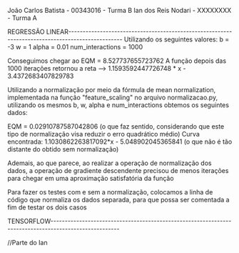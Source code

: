 João Carlos Batista - 00343016 - Turma B
Ian dos Reis Nodari - XXXXXXXX - Turma A

REGRESSÃO LINEAR-------------------------------------------------------------------------------------------------
Utilizando os seguintes valores:
b = -3
w = 1
alpha = 0.01
num_interactions = 1000

Conseguimos chegar ao EQM = 8.527737655723762
A função depois das 1000 iterações retornou a reta --> 1.1593592447726748 * x - 3.4372683407829783

Utilizando a normalização por meio da fórmula de mean normalization, implementada na função "feature_scaling" no arquivo 
normalizacao.py, utilizando os mesmos b, w, alpha e num_interactions obtemos os seguintes dados:

EQM = 0.02910787587042806  (o que faz sentido, considerando que este tipo de normalização visa reduzir o erro quadrático médio)
Curva encontrada: 1.1030862263817092*x - 5.048902045365841 (o que não é tão distante do obtido sem normalização)

Ademais, ao que parece, ao realizar a operação de normalização dos dados, a operação de gradiente descendente precisou de menos
iterações para chegar em uma aproximação satisfatória da função

Para fazer os testes com e sem a normalização, colocamos a linha de código que normaliza os dados separada, para que possa ser
comentada a fim de testar os dois casos


TENSORFLOW------------------------------------------------------------------------------------------------------

//Parte do Ian